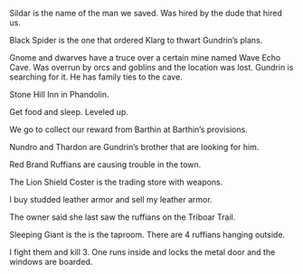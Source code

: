 Sildar is the name of the man we saved. Was hired by the dude that hired us. 

Black Spider is the one that ordered Klarg to thwart Gundrin’s plans. 

Gnome and dwarves have a truce over a certain mine named Wave Echo Cave. Was overrun by orcs and goblins and the location was lost. Gundrin is searching for it. He has family ties to the cave. 

Stone Hill Inn in Phandolin. 

Get food and sleep. Leveled up. 

We go to collect our reward from Barthin at Barthin’s provisions. 

Nundro and Thardon are Gundrin’s brother that are looking for him. 

Red Brand Ruffians are causing trouble in the town. 

The Lion Shield Coster is the trading store with weapons. 

I buy studded leather armor and sell my leather armor. 

The owner said she last saw the ruffians on the Triboar Trail. 

Sleeping Giant is the is the taproom. There are 4 ruffians hanging outside. 

I fight them and kill 3. One runs inside and locks the metal door and the windows are boarded. 
